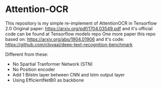 # Attention-OCR

This repository is my simple re-implement of AttentionOCR in Tensorflow 2.0
Original paper: https://arxiv.org/pdf/1704.03549.pdf and it's official code can be found at Tensorflow models repo
One more paper this repo based on: https://arxiv.org/abs/1904.01906 and it's code: https://github.com/clovaai/deep-text-recognition-benchmark

Different from these:

- No Spartial Tranformer Network (STN)
- No Position encoder
- Add 1 Bilstm layer between CNN and lstm output layer
- Using EfficientNetB0 as backbone
